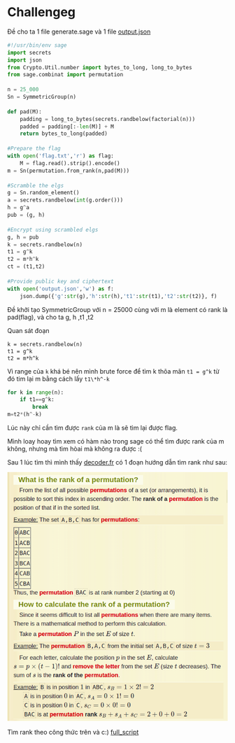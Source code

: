 # Challengeg
Đề cho ta 1 file generate.sage và 1 file [output.json](https://github.com/lttn1204/CTF/blob/main/2021/redpwnCTF/scrambled-elgs/output.json)
```py
#!/usr/bin/env sage
import secrets
import json
from Crypto.Util.number import bytes_to_long, long_to_bytes
from sage.combinat import permutation

n = 25_000
Sn = SymmetricGroup(n)

def pad(M):
    padding = long_to_bytes(secrets.randbelow(factorial(n)))
    padded = padding[:-len(M)] + M
    return bytes_to_long(padded)

#Prepare the flag
with open('flag.txt','r') as flag:
    M = flag.read().strip().encode()
m = Sn(permutation.from_rank(n,pad(M)))

#Scramble the elgs
g = Sn.random_element()
a = secrets.randbelow(int(g.order()))
h = g^a
pub = (g, h)

#Encrypt using scrambled elgs
g, h = pub
k = secrets.randbelow(n)
t1 = g^k
t2 = m*h^k
ct = (t1,t2)

#Provide public key and ciphertext
with open('output.json','w') as f:
	json.dump({'g':str(g),'h':str(h),'t1':str(t1),'t2':str(t2)}, f)
```
Đề khởi tạo SymmetricGroup với n = 25000 cùng với m là element có rank là pad(flag), và cho ta g, h ,t1 ,t2

Quan sát đoạn 
```
k = secrets.randbelow(n)
t1 = g^k
t2 = m*h^k
```
Vì range của ```k``` khá bé nên mình brute force để tìm k thõa mãn ```t1 = g^k``` từ đó tim lại m bằng cách lấy ```t1\*h^-k```
```py 
for k in range(n):
	if t1==g^k:
		break
m=t2*(h^-k)
```
Lúc này chỉ cần tìm được ```rank``` của m là sẽ tìm lại được flag.

Mình loay hoay tìm xem có hàm nào trong sage có thể tìm được rank của m không, nhưng mà tìm hòai mà không ra được :(

Sau 1 lúc tìm thì mình thấy [decoder.fr](https://www.dcode.fr/permutation-rank) có 1 đoạn hướng dẫn tìm rank như sau:

![](https://github.com/lttn1204/CTF/blob/main/2021/redpwnCTF/scrambled-elgs/image1.png)

Tìm rank theo công thức trên và c:)
[full_script](https://github.com/lttn1204/CTF/blob/main/2021/redpwnCTF/scrambled-elgs/solve.sage)
